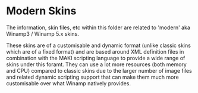 # Modern Skins

The information, skin files, etc within this folder are related to 'modern' aka Winamp3 / Winamp 5.x skins.

These skins are of a customisable and dynamic format (unlike classic skins which are of a fixed format) and are based around XML definition files in combination with the MAKI scripting language to provide a wide range of skins under this foramt. They can use a lot more resources (both memory and CPU) compared to classic skins due to the larger number of image files and related dynamic scripting support that can make them much more customisable over what Winamp natively provides.
